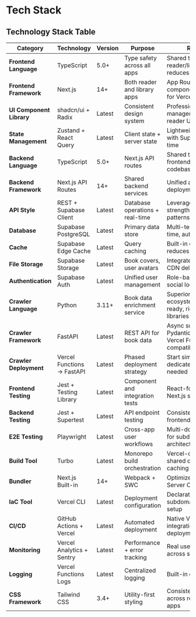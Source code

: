 # Tech Stack

## Technology Stack Table

| Category | Technology | Version | Purpose | Rationale |
|----------|------------|---------|---------|-----------|
| **Frontend Language** | TypeScript | 5.0+ | Type safety across all apps | Shared types between reader/library apps, reduces bugs |
| **Frontend Framework** | Next.js | 14+ | Both reader and library apps | App Router, server components, optimized for Vercel |
| **UI Component Library** | shadcn/ui + Radix | Latest | Consistent design system | Professional library management + social reader UI |
| **State Management** | Zustand + React Query | Latest | Client state + server state | Lightweight, works well with Supabase real-time |
| **Backend Language** | TypeScript | 5.0+ | Next.js API routes | Shared types with frontend, consistent codebase |
| **Backend Framework** | Next.js API Routes | 14+ | Shared backend services | Unified auth, simplified deployment |
| **API Style** | REST + Supabase Client | Latest | Database operations + real-time | Leverages Supabase strengths, familiar patterns |
| **Database** | Supabase PostgreSQL | Latest | Primary data store | Multi-tenant RLS, real-time, auth integration |
| **Cache** | Supabase Edge Cache | Latest | Query caching | Built-in caching, reduces complexity |
| **File Storage** | Supabase Storage | Latest | Book covers, user avatars | Integrated with auth, CDN delivery |
| **Authentication** | Supabase Auth | Latest | Unified user management | Role-based access, social login support |
| **Crawler Language** | Python | 3.11+ | Book data enrichment service | Superior scraping ecosystem, AI/ML ready, rich ISBN libraries |
| **Crawler Framework** | FastAPI | Latest | REST API for book data | Async support, Pydantic validation, Vercel Functions compatible |
| **Crawler Deployment** | Vercel Functions → FastAPI | Latest | Phased deployment strategy | Start simple, scale to dedicated service when needed |
| **Frontend Testing** | Jest + Testing Library | Latest | Component and integration tests | React-focused, good Next.js support |
| **Backend Testing** | Jest + Supertest | Latest | API endpoint testing | Consistent with frontend testing |
| **E2E Testing** | Playwright | Latest | Cross-app user workflows | Multi-domain testing for subdomain architecture |
| **Build Tool** | Turbo | Latest | Monorepo build orchestration | Vercel-optimized, shared dependency caching |
| **Bundler** | Next.js Built-in | 14+ | Webpack + SWC | Optimized for React Server Components |
| **IaC Tool** | Vercel CLI | Latest | Deployment configuration | Declarative subdomain/environment setup |
| **CI/CD** | GitHub Actions + Vercel | Latest | Automated deployment | Native Vercel integration, preview deployments |
| **Monitoring** | Vercel Analytics + Sentry | Latest | Performance + error tracking | Real user monitoring across subdomains |
| **Logging** | Vercel Functions Logs | Latest | Centralized logging | Built-in observability |
| **CSS Framework** | Tailwind CSS | 3.4+ | Utility-first styling | Consistent design across reader/library apps |
